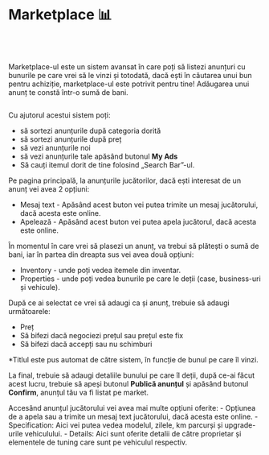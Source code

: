 # Marketplace 📊
<br><br>

Marketplace-ul este un sistem avansat în care poți să listezi anunțuri cu bunurile pe care vrei să le vinzi și totodată, dacă ești în căutarea unui bun pentru achiziție, marketplace-ul este potrivit pentru tine! Adăugarea unui anunț te constă într-o sumă de bani.
<div class="photo-container">
 <img src="https://imgur.com/a/D6ueVEa" alt="">
</div>

Cu ajutorul acestui sistem poți:

- să sortezi anunțurile după categoria dorită
- să sortezi anunțurile după preț
- să vezi anunțurile noi
- să vezi anunțurile tale apăsând butonul **My Ads**
- Să cauți itemul dorit de tine folosind „Search Bar”-ul.

  
Pe pagina principală, la anunțurile jucătorilor, dacă ești interesat de un anunț vei avea 2 opțiuni: 

- Mesaj text - Apăsând acest buton vei putea trimite un mesaj jucătorului, dacă acesta este online.
- Apelează - Apăsând acest buton vei putea apela jucătorul, dacă acesta este online.

În momentul în care vrei să plasezi un anunț, va trebui să plătești o sumă de bani, iar în partea din dreapta sus vei avea două opțiuni:

- Inventory - unde poți vedea itemele din inventar.
- Properties - unde poți vedea bunurile pe care le deții (case, business-uri și vehicule).

După ce ai selectat ce vrei să adaugi ca și anunț, trebuie să adaugi următoarele:

- Preț
- Să bifezi dacă negociezi prețul sau prețul este fix
- Să bifezi dacă accepți sau nu schimburi

*Titlul este pus automat de către sistem, în funcție de bunul pe care îl vinzi.

La final, trebuie să adaugi detaliile bunului pe care îl deții, după ce-ai făcut acest lucru, trebuie să apeși butonul **Publică anunțul** și apăsând butonul **Confirm**, anunțul tău va fi listat pe market.

Accesând anunțul jucătorului vei avea mai multe opțiuni oferite:
    - Opțiunea de a apela sau a trimite un mesaj text jucătorului, dacă acesta este online.
    - Specification: Aici vei putea vedea modelul, zilele, km parcurși și upgrade-urile vehiculului.
    - Details: Aici sunt oferite detalii de către proprietar și elementele de tuning care sunt pe vehiculul respectiv.

<div class="photo-container">
 <img src="https://i.imgur.com/7qIhAIF.jpeg" alt="">
 </div>
